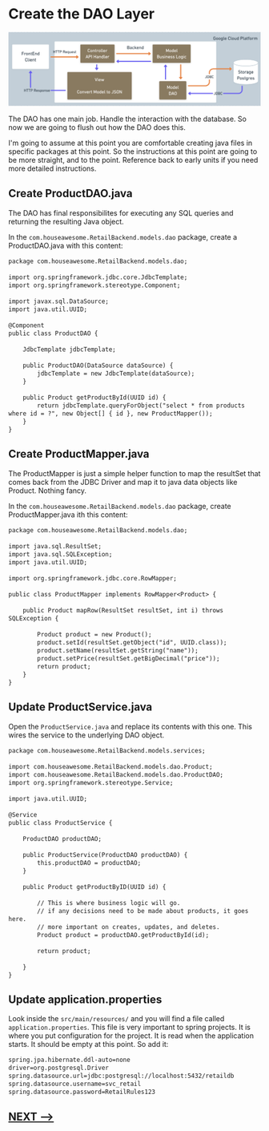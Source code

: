 # Create the DAO Layer

![](12-backend-layers.png)

The DAO has one main job.  Handle the interaction with the database.  So now we are going to flush out how the DAO does this. 

I'm going to assume at this point you are comfortable creating java files in specific packages at this point.  So the instructions at this point are going to be more straight, and to the point. Reference back to early units if you need more detailed instructions. 

## Create ProductDAO.java

The DAO has final responsibilites for executing any SQL queries and returning the resulting Java object. 

In the `com.houseawesome.RetailBackend.models.dao` package, create a ProductDAO.java with this content:

```
package com.houseawesome.RetailBackend.models.dao;

import org.springframework.jdbc.core.JdbcTemplate;
import org.springframework.stereotype.Component;

import javax.sql.DataSource;
import java.util.UUID;

@Component
public class ProductDAO {

    JdbcTemplate jdbcTemplate;

    public ProductDAO(DataSource dataSource) {
        jdbcTemplate = new JdbcTemplate(dataSource);
    }

    public Product getProductById(UUID id) {
        return jdbcTemplate.queryForObject("select * from products where id = ?", new Object[] { id }, new ProductMapper());
    }
}
```


## Create ProductMapper.java

The ProductMapper is just a simple helper function to map the resultSet that comes back from the JDBC Driver and map it to java data objects like Product. Nothing fancy. 

In the `com.houseawesome.RetailBackend.models.dao` package, create ProductMapper.java ith this content:

```
package com.houseawesome.RetailBackend.models.dao;

import java.sql.ResultSet;
import java.sql.SQLException;
import java.util.UUID;

import org.springframework.jdbc.core.RowMapper;

public class ProductMapper implements RowMapper<Product> {

    public Product mapRow(ResultSet resultSet, int i) throws SQLException {

        Product product = new Product();
        product.setId(resultSet.getObject("id", UUID.class));
        product.setName(resultSet.getString("name"));
        product.setPrice(resultSet.getBigDecimal("price"));
        return product;
    }
}
```

## Update ProductService.java

Open the `ProductService.java` and replace its contents with this one. This wires the service to the underlying DAO object. 

```
package com.houseawesome.RetailBackend.models.services;

import com.houseawesome.RetailBackend.models.dao.Product;
import com.houseawesome.RetailBackend.models.dao.ProductDAO;
import org.springframework.stereotype.Service;

import java.util.UUID;

@Service
public class ProductService {

    ProductDAO productDAO;

    public ProductService(ProductDAO productDAO) {
        this.productDAO = productDAO;
    }

    public Product getProductByID(UUID id) {

        // This is where business logic will go.
        // if any decisions need to be made about products, it goes here.
        // more important on creates, updates, and deletes.
        Product product = productDAO.getProductById(id);

        return product;

    }
}

```

## Update application.properties

Look inside the `src/main/resources/` and you will find a file called `application.properties`.  This file is very important to spring projects.  It is where you put configuration for the project. It is read when the application starts. It should be empty at this point. So add it:

```
spring.jpa.hibernate.ddl-auto=none
driver=org.postgresql.Driver
spring.datasource.url=jdbc:postgresql://localhost:5432/retaildb
spring.datasource.username=svc_retail
spring.datasource.password=RetailRules123
```

## [NEXT -->](18-run-the-app.md)



